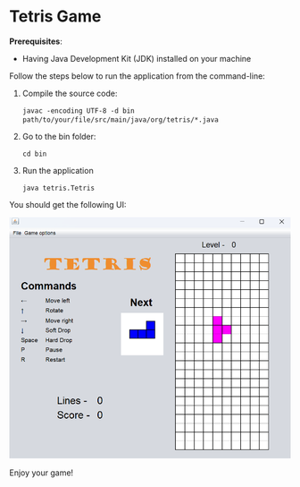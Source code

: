 # Tetris Game

**Prerequisites**:
- Having Java Development Kit (JDK) installed on your machine

Follow the steps below to run the application from the command-line:
1. Compile the source code:
   ```
   javac -encoding UTF-8 -d bin path/to/your/file/src/main/java/org/tetris/*.java
   ```
2. Go to the bin folder:
   ```
   cd bin
   ```
3. Run the application
   ```
   java tetris.Tetris
   ```

You should get the following UI:

![Alt text](game-screen-shot.png)

Enjoy your game!
